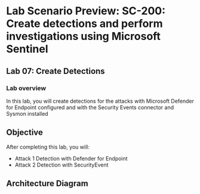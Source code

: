 # Lab Scenario Preview: SC-200: Create detections and perform investigations using Microsoft Sentinel
## Lab 07: Create Detections
### Lab overview

In this lab, you will create  detections for the attacks with Microsoft Defender for Endpoint configured and with the Security Events connector and Sysmon installed

## Objective
  
After completing this lab, you will:

- Attack 1 Detection with Defender for Endpoint
- Attack 2 Detection with SecurityEvent
    
## Architecture Diagram





